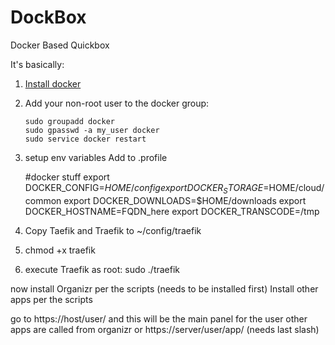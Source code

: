 # DockBox
Docker Based Quickbox

It's basically:
1) [Install docker](https://store.docker.com/editions/community/docker-ce-server-ubuntu?tab=description) 
2) Add your non-root user to the docker group:
   

       sudo groupadd docker
       sudo gpasswd -a my_user docker
       sudo service docker restart

3) setup env variables
  Add to .profile 

    #docker stuff
    export DOCKER_CONFIG=$HOME/config
    export DOCKER_STORAGE=$HOME/cloud/common
    export DOCKER_DOWNLOADS=$HOME/downloads
    export DOCKER_HOSTNAME=FQDN_here
    export DOCKER_TRANSCODE=/tmp

4) Copy Taefik and Traefik to ~/config/traefik
5) chmod +x traefik
6) execute Traefik as root: sudo ./traefik

now install Organizr per the scripts (needs to be installed first)
Install other apps per the scripts

go to https://host/user/  and this will be the main panel for the user
other apps are called from organizr or https://server/user/app/ (needs last slash)
